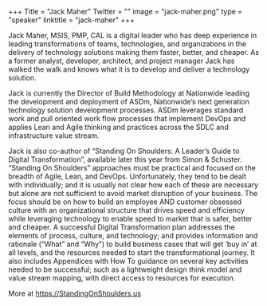 +++
Title = "Jack Maher"
Twitter = ""
image = "jack-maher.png"
type = "speaker"
linktitle = "jack-maher"
+++

Jack Maher, MSIS, PMP, CAL is a digital leader who has deep experience in leading transformations of teams, technologies, and organizations in the delivery of technology solutions making them faster, better, and cheaper. As a former analyst, developer, architect, and project manager Jack has walked the walk and knows what it is to develop and deliver a technology solution.

Jack is currently the Director of Build Methodology at Nationwide leading the development and deployment of ASDm, Nationwide’s next generation technology solution development processes. ASDm leverages standard work and pull oriented work flow processes that implement DevOps and applies Lean and Agile thinking and practices across the SDLC and infrastructure value stream.

Jack is also co-author of “Standing On Shoulders: A Leader’s Guide to Digital Transformation”, available later this year from Simon & Schuster. “Standing On Shoulders” approaches must be practical and focused on the breadth of Agile, Lean, and DevOps. Unfortunately, they tend to be dealt with individually; and it is usually not clear how each of these are necessary but alone are not sufficient to avoid market disruption of your business. The focus should be on how to build an employee AND customer obsessed culture with an organizational structure that drives speed and efficiency while leveraging technology to enable speed to market that is safer, better and cheaper. A successful Digital Transformation plan addresses the elements of process, culture, and technology; and provides information and rationale (“What” and “Why”) to build business cases that will get ‘buy in’ at all levels, and the resources needed to start the transformational journey. It also includes Appendices with How To guidance on several key activities needed to be successful; such as a lightweight design think model and value stream mapping, with direct access to resources for execution.

More at https://StandingOnShoulders.us
